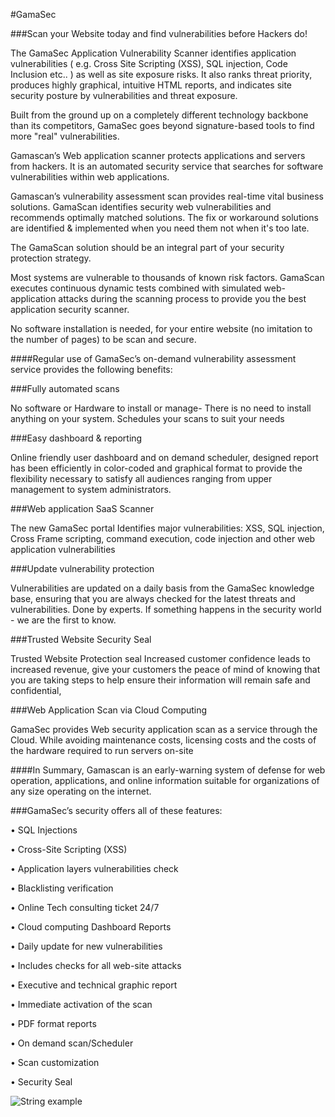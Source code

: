 #GamaSec

###Scan your Website today and find vulnerabilities before Hackers do!

The GamaSec Application Vulnerability Scanner identifies application vulnerabilities ( e.g. Cross Site Scripting (XSS), SQL injection, Code Inclusion etc.. ) as well as site exposure risks. It also ranks threat priority, produces highly graphical, intuitive HTML reports, and indicates site security posture by vulnerabilities and threat exposure.

Built from the ground up on a completely different technology backbone than its competitors, GamaSec goes beyond signature-based tools to find more "real" vulnerabilities.

Gamascan’s Web application scanner protects applications and servers from hackers. It is an automated security service that searches for software vulnerabilities within web applications.

Gamascan’s vulnerability assessment scan provides real-time vital business solutions. GamaScan identifies security web vulnerabilities and recommends optimally matched solutions. The fix or workaround solutions are identified & implemented when you need them not when it's too late.

The GamaScan solution should be an integral part of your security protection strategy.

Most systems are vulnerable to thousands of known risk factors. GamaScan executes continuous dynamic tests combined with simulated web-application attacks during the scanning process to provide you the best application security scanner.

No software installation is needed, for your entire website (no imitation to the number of pages) to be scan and secure.


####Regular use of GamaSec’s on-demand vulnerability assessment service provides the following benefits:

###Fully automated scans 

No software or Hardware to install or manage- There is no need to install anything on your system. Schedules your scans to suit your needs

###Easy dashboard & reporting

Online friendly user dashboard and on demand scheduler, designed report has been efficiently in color-coded and graphical format to provide the flexibility necessary to satisfy all audiences ranging from upper management to system administrators.

###Web application SaaS Scanner 

The new GamaSec portal Identifies major vulnerabilities: XSS, SQL injection, Cross Frame scripting, command execution, code injection and other web application vulnerabilities

###Update vulnerability protection 

Vulnerabilities are updated on a daily basis from the GamaSec knowledge base, ensuring that you are always checked for the latest threats and vulnerabilities. Done  by experts. If something happens in the security world - we are the first to know. 

###Trusted Website Security Seal 

Trusted Website Protection seal Increased customer confidence leads to increased revenue, give your customers the peace of mind of knowing that you are taking steps to help ensure their information will remain safe and confidential, 

###Web Application Scan via Cloud Computing 

GamaSec provides Web security application scan as a service through the Cloud. While avoiding maintenance costs, licensing costs and the costs of the hardware required to run servers on-site

####In Summary, Gamascan is an early-warning system of defense for web operation, applications, and online information suitable for organizations of any size operating on the internet.

###GamaSec’s security offers all of these features:

•	SQL Injections

•	Cross-Site Scripting (XSS)

•	Application layers vulnerabilities check

•	Blacklisting verification

•	Online Tech consulting ticket 24/7

•	Cloud computing Dashboard Reports

•	Daily update for new vulnerabilities

•	Includes checks for all web-site attacks

•	Executive and technical graphic report

•	Immediate activation of the scan

•	PDF format reports

•	On demand scan/Scheduler

•	Scan customization

•	Security Seal


![String example](./GamaScan/public/images/example1.png "Website Application Security Scanner")
